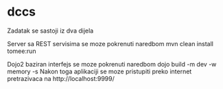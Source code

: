 # dccs

Zadatak se sastoji iz dva dijela

Server sa REST servisima se moze pokrenuti naredbom mvn clean install tomee:run


Dojo2 baziran interfejs se moze pokrenuti naredbom dojo build -m dev -w memory -s
Nakon toga aplikaciji se moze pristupiti preko internet pretrazivaca na http://localhost:9999/
